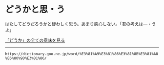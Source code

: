 # どうかと思・う

はたしてどうだろうかと疑わしく思う。あまり感心しない。「君の考えは―・うよ」

[「どうか」の全ての意味を見る](https://dictionary.goo.ne.jp/word/%E3%81%A9%E3%81%86%E3%81%8B/#jn-155146)

---
`https://dictionary.goo.ne.jp/word/%E3%81%A9%E3%81%86%E3%81%8B%E3%81%A8%E6%80%9D%E3%81%86/`